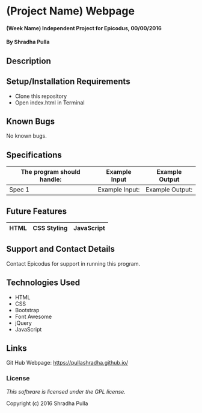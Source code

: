 # (Project Name) Webpage

#### (Week Name) Independent Project for Epicodus, 00/00/2016

#### By Shradha Pulla

## Description


## Setup/Installation Requirements

* Clone this repository
* Open index.html in Terminal

## Known Bugs

No known bugs.

## Specifications

The program should handle: | Example Input | Example Output
----- | ----- | -----
Spec 1 | Example Input: | Example Output:

## Future Features

HTML | CSS Styling | JavaScript
----- | ----- | -----

## Support and Contact Details

Contact Epicodus for support in running this program.

## Technologies Used

* HTML
* CSS
* Bootstrap
* Font Awesome
* jQuery
* JavaScript

## Links

Git Hub Webpage: https://pullashradha.github.io/

### License

*This software is licensed under the GPL license.*

Copyright (c) 2016 Shradha Pulla
